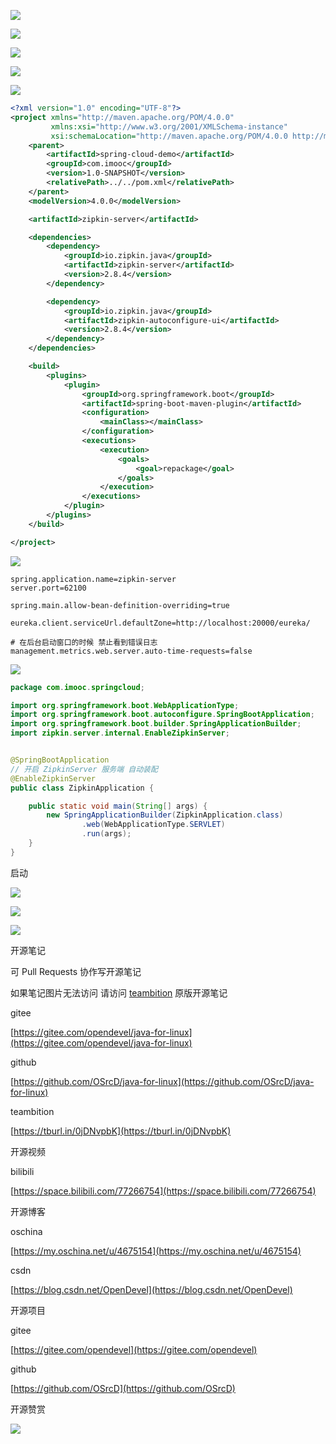 ![](https://tcs.teambition.net/storage/312240188ce978f0bc91acb045d1b40b2270?Signature=eyJhbGciOiJIUzI1NiIsInR5cCI6IkpXVCJ9.eyJBcHBJRCI6IjU5Mzc3MGZmODM5NjMyMDAyZTAzNThmMSIsIl9hcHBJZCI6IjU5Mzc3MGZmODM5NjMyMDAyZTAzNThmMSIsIl9vcmdhbml6YXRpb25JZCI6IiIsImV4cCI6MTYxMjc5NTI2NywiaWF0IjoxNjEyMTkwNDY3LCJyZXNvdXJjZSI6Ii9zdG9yYWdlLzMxMjI0MDE4OGNlOTc4ZjBiYzkxYWNiMDQ1ZDFiNDBiMjI3MCJ9.QDQ83E1Ej6C8QpFQ-jgL1t7ru-OS-M0PrU3LV4_4_Qo&download=2020-09-17%20061148.png "")

![](https://tcs.teambition.net/storage/312215450ab8d3cf5eee994f328bc86d4cd8?Signature=eyJhbGciOiJIUzI1NiIsInR5cCI6IkpXVCJ9.eyJBcHBJRCI6IjU5Mzc3MGZmODM5NjMyMDAyZTAzNThmMSIsIl9hcHBJZCI6IjU5Mzc3MGZmODM5NjMyMDAyZTAzNThmMSIsIl9vcmdhbml6YXRpb25JZCI6IiIsImV4cCI6MTYxMjc5NTI2NywiaWF0IjoxNjEyMTkwNDY3LCJyZXNvdXJjZSI6Ii9zdG9yYWdlLzMxMjIxNTQ1MGFiOGQzY2Y1ZWVlOTk0ZjMyOGJjODZkNGNkOCJ9.CT1_6ZSHKKSUTowAHNPrKrupK_TfanWxTOQVKz03uy4&download=2020-09-17%20061218.png "")

![](https://tcs.teambition.net/storage/3122b52612d3eb3f21bbe84c80f3ab976f4d?Signature=eyJhbGciOiJIUzI1NiIsInR5cCI6IkpXVCJ9.eyJBcHBJRCI6IjU5Mzc3MGZmODM5NjMyMDAyZTAzNThmMSIsIl9hcHBJZCI6IjU5Mzc3MGZmODM5NjMyMDAyZTAzNThmMSIsIl9vcmdhbml6YXRpb25JZCI6IiIsImV4cCI6MTYxMjc5NTI2NywiaWF0IjoxNjEyMTkwNDY3LCJyZXNvdXJjZSI6Ii9zdG9yYWdlLzMxMjJiNTI2MTJkM2ViM2YyMWJiZTg0YzgwZjNhYjk3NmY0ZCJ9.tNGn-hUZgDBBuPtxjYKes-P0z3OYFpVFjhDZBw0Sc5w&download=image.png "")

![](https://tcs.teambition.net/storage/31222e82761e6a21ff90aa3058f2f0851c8b?Signature=eyJhbGciOiJIUzI1NiIsInR5cCI6IkpXVCJ9.eyJBcHBJRCI6IjU5Mzc3MGZmODM5NjMyMDAyZTAzNThmMSIsIl9hcHBJZCI6IjU5Mzc3MGZmODM5NjMyMDAyZTAzNThmMSIsIl9vcmdhbml6YXRpb25JZCI6IiIsImV4cCI6MTYxMjc5NTI2NywiaWF0IjoxNjEyMTkwNDY3LCJyZXNvdXJjZSI6Ii9zdG9yYWdlLzMxMjIyZTgyNzYxZTZhMjFmZjkwYWEzMDU4ZjJmMDg1MWM4YiJ9.INAdpaP63iziLCweHC4oVcxvk782uZF_JdFIxGEwpiE&download=image.png "")

![](https://tcs.teambition.net/storage/3122f8d2d370bf084ac0a5852eb9a48ebe52?Signature=eyJhbGciOiJIUzI1NiIsInR5cCI6IkpXVCJ9.eyJBcHBJRCI6IjU5Mzc3MGZmODM5NjMyMDAyZTAzNThmMSIsIl9hcHBJZCI6IjU5Mzc3MGZmODM5NjMyMDAyZTAzNThmMSIsIl9vcmdhbml6YXRpb25JZCI6IiIsImV4cCI6MTYxMjc5NTI2NywiaWF0IjoxNjEyMTkwNDY3LCJyZXNvdXJjZSI6Ii9zdG9yYWdlLzMxMjJmOGQyZDM3MGJmMDg0YWMwYTU4NTJlYjlhNDhlYmU1MiJ9.vIJxKllsUZVyB-pauIM0AcZtnA15QEWjoTZ0mTBxD7U&download=image.png "")

```xml
<?xml version="1.0" encoding="UTF-8"?>
<project xmlns="http://maven.apache.org/POM/4.0.0"
         xmlns:xsi="http://www.w3.org/2001/XMLSchema-instance"
         xsi:schemaLocation="http://maven.apache.org/POM/4.0.0 http://maven.apache.org/xsd/maven-4.0.0.xsd">
    <parent>
        <artifactId>spring-cloud-demo</artifactId>
        <groupId>com.imooc</groupId>
        <version>1.0-SNAPSHOT</version>
        <relativePath>../../pom.xml</relativePath>
    </parent>
    <modelVersion>4.0.0</modelVersion>

    <artifactId>zipkin-server</artifactId>

    <dependencies>
        <dependency>
            <groupId>io.zipkin.java</groupId>
            <artifactId>zipkin-server</artifactId>
            <version>2.8.4</version>
        </dependency>

        <dependency>
            <groupId>io.zipkin.java</groupId>
            <artifactId>zipkin-autoconfigure-ui</artifactId>
            <version>2.8.4</version>
        </dependency>
    </dependencies>

    <build>
        <plugins>
            <plugin>
                <groupId>org.springframework.boot</groupId>
                <artifactId>spring-boot-maven-plugin</artifactId>
                <configuration>
                    <mainClass></mainClass>
                </configuration>
                <executions>
                    <execution>
                        <goals>
                            <goal>repackage</goal>
                        </goals>
                    </execution>
                </executions>
            </plugin>
        </plugins>
    </build>

</project>
```

![](https://tcs.teambition.net/storage/31221a97f1bf2be594329d2130daefe1d574?Signature=eyJhbGciOiJIUzI1NiIsInR5cCI6IkpXVCJ9.eyJBcHBJRCI6IjU5Mzc3MGZmODM5NjMyMDAyZTAzNThmMSIsIl9hcHBJZCI6IjU5Mzc3MGZmODM5NjMyMDAyZTAzNThmMSIsIl9vcmdhbml6YXRpb25JZCI6IiIsImV4cCI6MTYxMjc5NTI2NywiaWF0IjoxNjEyMTkwNDY3LCJyZXNvdXJjZSI6Ii9zdG9yYWdlLzMxMjIxYTk3ZjFiZjJiZTU5NDMyOWQyMTMwZGFlZmUxZDU3NCJ9.SwcGxq_ukUbT1tyB_NSg8p68A0DQmMufg2nOP-fcSuw&download=image.png "")

```text
spring.application.name=zipkin-server
server.port=62100

spring.main.allow-bean-definition-overriding=true

eureka.client.serviceUrl.defaultZone=http://localhost:20000/eureka/

# 在后台启动窗口的时候 禁止看到错误日志
management.metrics.web.server.auto-time-requests=false

```

![](https://tcs.teambition.net/storage/3122a2b92a01b7a34c028c66692082b363b2?Signature=eyJhbGciOiJIUzI1NiIsInR5cCI6IkpXVCJ9.eyJBcHBJRCI6IjU5Mzc3MGZmODM5NjMyMDAyZTAzNThmMSIsIl9hcHBJZCI6IjU5Mzc3MGZmODM5NjMyMDAyZTAzNThmMSIsIl9vcmdhbml6YXRpb25JZCI6IiIsImV4cCI6MTYxMjc5NTI2NywiaWF0IjoxNjEyMTkwNDY3LCJyZXNvdXJjZSI6Ii9zdG9yYWdlLzMxMjJhMmI5MmEwMWI3YTM0YzAyOGM2NjY5MjA4MmIzNjNiMiJ9.bfBfBAvLiN5O_JUQ1EgcD84-skn5RTbEhavtSv4E1Tc&download=image.png "")

```java
package com.imooc.springcloud;

import org.springframework.boot.WebApplicationType;
import org.springframework.boot.autoconfigure.SpringBootApplication;
import org.springframework.boot.builder.SpringApplicationBuilder;
import zipkin.server.internal.EnableZipkinServer;


@SpringBootApplication
// 开启 ZipkinServer 服务端 自动装配
@EnableZipkinServer
public class ZipkinApplication {

    public static void main(String[] args) {
        new SpringApplicationBuilder(ZipkinApplication.class)
                .web(WebApplicationType.SERVLET)
                .run(args);
    }
}

```

启动

![](https://tcs.teambition.net/storage/31221d53d6bec8fdd7240143243217eb3f04?Signature=eyJhbGciOiJIUzI1NiIsInR5cCI6IkpXVCJ9.eyJBcHBJRCI6IjU5Mzc3MGZmODM5NjMyMDAyZTAzNThmMSIsIl9hcHBJZCI6IjU5Mzc3MGZmODM5NjMyMDAyZTAzNThmMSIsIl9vcmdhbml6YXRpb25JZCI6IiIsImV4cCI6MTYxMjc5NTI2NywiaWF0IjoxNjEyMTkwNDY3LCJyZXNvdXJjZSI6Ii9zdG9yYWdlLzMxMjIxZDUzZDZiZWM4ZmRkNzI0MDE0MzI0MzIxN2ViM2YwNCJ9.MaAYW29SklSoKtO4-0Ba80jfefQsj05siG8iPc3IgqU&download=image.png "")

![](https://tcs.teambition.net/storage/312263dfaa56d529c1a4515d525d37d6ab0a?Signature=eyJhbGciOiJIUzI1NiIsInR5cCI6IkpXVCJ9.eyJBcHBJRCI6IjU5Mzc3MGZmODM5NjMyMDAyZTAzNThmMSIsIl9hcHBJZCI6IjU5Mzc3MGZmODM5NjMyMDAyZTAzNThmMSIsIl9vcmdhbml6YXRpb25JZCI6IiIsImV4cCI6MTYxMjc5NTI2NywiaWF0IjoxNjEyMTkwNDY3LCJyZXNvdXJjZSI6Ii9zdG9yYWdlLzMxMjI2M2RmYWE1NmQ1MjljMWE0NTE1ZDUyNWQzN2Q2YWIwYSJ9.6dJ2MMo4X4XdgjidCLDTVW5hJSpkTcH6HSaM9OvzTjQ&download=image.png "")

![](https://tcs.teambition.net/storage/312219909a49e8c8250d5fdd438a9ff714d5?Signature=eyJhbGciOiJIUzI1NiIsInR5cCI6IkpXVCJ9.eyJBcHBJRCI6IjU5Mzc3MGZmODM5NjMyMDAyZTAzNThmMSIsIl9hcHBJZCI6IjU5Mzc3MGZmODM5NjMyMDAyZTAzNThmMSIsIl9vcmdhbml6YXRpb25JZCI6IiIsImV4cCI6MTYxMjc5NTI2NywiaWF0IjoxNjEyMTkwNDY3LCJyZXNvdXJjZSI6Ii9zdG9yYWdlLzMxMjIxOTkwOWE0OWU4YzgyNTBkNWZkZDQzOGE5ZmY3MTRkNSJ9.TjU8zC5ABTxIodNAAMtww95G3vPMfcdpoSqswrEpcuc&download=image.png "")





开源笔记

可 Pull Requests 协作写开源笔记

如果笔记图片无法访问 请访问 [teambition](https://tburl.in/0jDNvpbK) 原版开源笔记

gitee

[https://gitee.com/opendevel/java-for-linux](https://gitee.com/opendevel/java-for-linux)

github

[https://github.com/OSrcD/java-for-linux](https://github.com/OSrcD/java-for-linux)

teambition

[https://tburl.in/0jDNvpbK](https://tburl.in/0jDNvpbK)

开源视频

bilibili

[https://space.bilibili.com/77266754](https://space.bilibili.com/77266754)

开源博客

oschina

[https://my.oschina.net/u/4675154](https://my.oschina.net/u/4675154)

csdn

[https://blog.csdn.net/OpenDevel](https://blog.csdn.net/OpenDevel)

开源项目

gitee

[https://gitee.com/opendevel](https://gitee.com/opendevel)

github

[https://github.com/OSrcD](https://github.com/OSrcD)

开源赞赏

![](https://tcs.teambition.net/storage/3121aed56e96d914e1046f3b498b493ce232?Signature=eyJhbGciOiJIUzI1NiIsInR5cCI6IkpXVCJ9.eyJBcHBJRCI6IjU5Mzc3MGZmODM5NjMyMDAyZTAzNThmMSIsIl9hcHBJZCI6IjU5Mzc3MGZmODM5NjMyMDAyZTAzNThmMSIsIl9vcmdhbml6YXRpb25JZCI6IiIsImV4cCI6MTYxMjc5NTI2NywiaWF0IjoxNjEyMTkwNDY3LCJyZXNvdXJjZSI6Ii9zdG9yYWdlLzMxMjFhZWQ1NmU5NmQ5MTRlMTA0NmYzYjQ5OGI0OTNjZTIzMiJ9.MsHZanM9T7UaMPEaiftKXTKZ8LHPg0A8JPRJ_1n38G4&download=image.png "")

